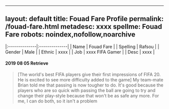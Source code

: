  ---
layout: default
title: Fouad Fare Profile
permalink: /fouad-fare.html
metadesc: xxxx
spellme: Fouad Fare
robots: noindex,nofollow,noarchive
---
|:--------------|:--------------|
| Name 			| Fouad Fare |
| Spelling		| Rafsou |
| Gender		| Male |
| Ethnic		| xxxx |
| Job			| xxxx FIFA Gamer |
| Desc			| xxxx |



<!-- isi -->



#### 2019 08 05 Retrieve
> [The world's best FIFA players give their first impressions of FIFA 20. He is excited to see more difficulty added to the game] My team-mate Brian told me that passing is now tougher to do. It's good because the players who are so quick with passing the ball are going to try and change their play-style because that won't be as safe any more. For me, I can do both, so it isn't a problem



